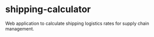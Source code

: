 # shipping-calculator
Web application to calculate shipping logistics rates for supply chain management.
